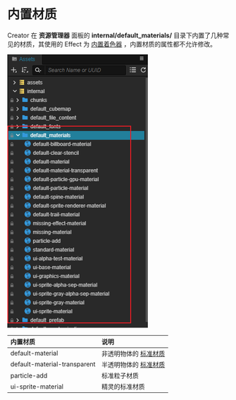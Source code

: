 # 内置材质

Creator 在 **资源管理器** 面板的 **internal/default_materials/** 目录下内置了几种常见的材质，其使用的 Effect 为 [内置着色器](../shader/effect-builtin.md) ，内置材质的属性都不允许修改。

![内置材质](img/builtin-material.png)

| 内置材质                              | 说明                                                       |
| :------------------------------------ | :--------------------------------------------------------- |
| default-material                      | 非透明物体的 [标准材质](../shader/effect-builtin-pbr.md)   |
| default-material-transparent          | 半透明物体的 [标准材质](../shader/effect-builtin-pbr.md)   |
| particle-add                          | 标准粒子材质                                               |
| ui-sprite-material                    | 精灵的标准材质                                             |

<!-- 
| default-billboard-material.mtl        | 内置公告板材质                                             |
| default-clear-stencil.mtl             | 清理 Stencil 缓存                                          |
| default-material.mtl                  | 默认材质                                                   |
| default-material-transparent.mtl      | 默认半透明材质                                             |
| default-particle-gpu-material.mtl     | 默认 [GPU 粒子](../particle-system/index.md) 材质          |
| default-particle-material.mtl         | 默认 [粒子](../particle-system/index.md) 材质              |
| default-spine-material.mtl            | 默认 [Spine 动画](../asset/spine.md) 材质                  |
| default-sprite-renderer-material.mtl  | 默认 [精灵](../ui-system/components/editor/sprite.md) 材质 |
| default-trail-material.mtl            | 默认 [拖尾](../particle-system/trail-module.md) 材质       |
| missing-effect-material.mtl           | 着色器丢失时显示错误的材质                                 |
| missing-material.mtl                  | 丢失材质时显示的默认材质                                   |
| particle-add.mtl                      | 粒子叠加材质                                               |
| standard-material.mtl                 | 标准 PBR 材质                                              |
| ui-alpha-test-material.mtl            |
| ui-base-material.mtl                  |
| ui-graphics-material.mtl              |
| ui-sprite-alpha-sep-material.mtl      |
| ui-sprite-gray-alpha-sep-material.mtl |
| ui-sprite-gray-material.mtl           |
| ui-sprite-material.mtl                |
-->